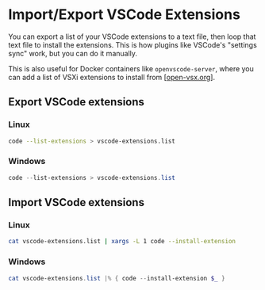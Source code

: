 # Import/Export VSCode Extensions

You can export a list of your VSCode extensions to a text file, then loop that text file to install the extensions. This is how plugins like VSCode's "settings sync" work, but you can do it manually.

This is also useful for Docker containers like `openvscode-server`, where you can add a list of VSXi extensions to install from [[open-vsx.org](https://open-vsx.org)].

## Export VSCode extensions

### Linux

```bash title="Export VSCode extensions to text file"
code --list-extensions > vscode-extensions.list
```

### Windows

```powershell title="Export VSCode extensions to text file"
code --list-extensions > vscode-extensions.list
```

## Import VSCode extensions

### Linux

```bash title="Import VSCode extensions from text file"
cat vscode-extensions.list | xargs -L 1 code --install-extension
```

### Windows

```powershell title="Import VSCode extensions from text file"
cat vscode-extensions.list |% { code --install-extension $_ }
```
